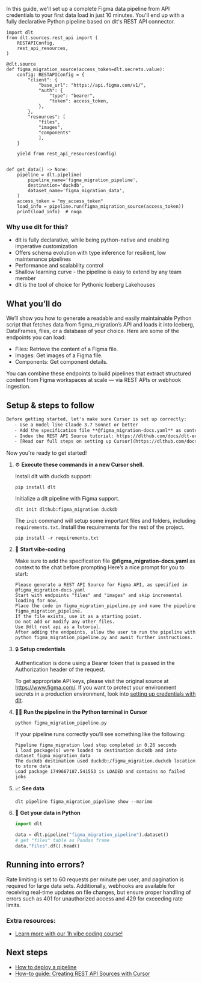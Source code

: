 In this guide, we'll set up a complete Figma data pipeline from API credentials to your first data load in just 10 minutes. You'll end up with a fully declarative Python pipeline based on dlt's REST API connector.

```python-outcome
import dlt
from dlt.sources.rest_api import (
    RESTAPIConfig,
    rest_api_resources,
)

@dlt.source
def figma_migration_source(access_token=dlt.secrets.value):
    config: RESTAPIConfig = {
        "client": {
            "base_url": "https://api.figma.com/v1/",
            "auth": {
                "type": "bearer",
                "token": access_token,
            },
        },
        "resources": [
            "files",
            "images",
            "components"
            ],
    }

    yield from rest_api_resources(config)


def get_data() -> None:
    pipeline = dlt.pipeline(
        pipeline_name='figma_migration_pipeline',
        destination='duckdb',
        dataset_name='figma_migration_data', 
    )
    access_token = "my_access_token"
    load_info = pipeline.run(figma_migration_source(access_token))
    print(load_info)  # noqa
```

### Why use dlt for this?

- dlt is fully declarative, while being python-native and enabling imperative customization
- Offers schema evolution with type inference for resilient, low maintenance pipelines
- Performance and scalability control
- Shallow learning curve - the pipeline is easy to extend by any team member
- dlt is the tool of choice for Pythonic Iceberg Lakehouses

## What you’ll do

We’ll show you how to generate a readable and easily maintainable Python script that fetches data from figma_migration’s API and loads it into Iceberg, DataFrames, files, or a database of your choice. Here are some of the endpoints you can load:

- Files: Retrieve the content of a Figma file.
- Images: Get images of a Figma file.
- Components: Get component details.

You can combine these endpoints to build pipelines that extract structured content from Figma workspaces at scale — via REST APIs or webhook ingestion.

## Setup & steps to follow

```default
Before getting started, let's make sure Cursor is set up correctly:
   - Use a model like Claude 3.7 Sonnet or better
   - Add the specification file **@figma_migration-docs.yaml** as context
   - Index the REST API Source tutorial: https://dlthub.com/docs/dlt-ecosystem/verified-sources/rest_api/ and add it to context as **@dlt rest api**
   - [Read our full steps on setting up Cursor](https://dlthub.com/docs/dlt-ecosystem/llm-tooling/cursor-restapi#23-configuring-cursor-with-documentation)
```

Now you're ready to get started! 

1. ⚙️ **Execute these commands in a new Cursor shell.**
    
    Install dlt with duckdb support:
    ```shell
    pip install dlt
    ```

    Initialize a dlt pipeline with Figma support.
    ```shell
    dlt init dlthub:figma_migration duckdb
    ```

    The `init` command will setup some important files and folders, including `requirements.txt`. Install the requirements for the rest of the project.
    ```shell
    pip install -r requirements.txt
    ```
    
2. 🤠 **Start vibe-coding**
    
    Make sure to add the specification file **@figma_migration-docs.yaml** as context to the chat before prompting
    Here’s a nice prompt for you to start: 
    
    ```prompt
    Please generate a REST API Source for Figma API, as specified in @figma_migration-docs.yaml 
    Start with endpoints "files" and "images" and skip incremental loading for now. 
    Place the code in figma_migration_pipeline.py and name the pipeline figma_migration_pipeline. 
    If the file exists, use it as a starting point. 
    Do not add or modify any other files. 
    Use @dlt rest api as a tutorial. 
    After adding the endpoints, allow the user to run the pipeline with python figma_migration_pipeline.py and await further instructions.
    ```

    
3. 🔒 **Setup credentials** 
    
    Authentication is done using a Bearer token that is passed in the Authorization header of the request.
    
    To get appropriate API keys, please visit the original source at https://www.figma.com/.
    If you want to protect your environment secrets in a production environment, look into [setting up credentials with dlt](https://dlthub.com/docs/walkthroughs/add_credentials).
    
4. 🏃‍♀️ **Run the pipeline in the Python terminal in Cursor**
    
    ```shell
    python figma_migration_pipeline.py
    ```
    
    If your pipeline runs correctly you’ll see something like the following:
    
    ```shell
    Pipeline figma_migration load step completed in 0.26 seconds
    1 load package(s) were loaded to destination duckdb and into dataset figma_migration_data
    The duckdb destination used duckdb:/figma_migration.duckdb location to store data
    Load package 1749667187.541553 is LOADED and contains no failed jobs
    ```
    
5. 📈 **See data**
    
    ```shell
    dlt pipeline figma_migration_pipeline show --marimo
    ```
    
6. 🐍 **Get your data in Python**
    
    ```python
    import dlt

   data = dlt.pipeline("figma_migration_pipeline").dataset()
   # get "files" table as Pandas frame
   data."files".df().head()
    ```

## Running into errors?

Rate limiting is set to 60 requests per minute per user, and pagination is required for large data sets. Additionally, webhooks are available for receiving real-time updates on file changes, but ensure proper handling of errors such as 401 for unauthorized access and 429 for exceeding rate limits.

### Extra resources:

- [Learn more with our 1h vibe coding course!](https://www.youtube.com/watch?v=GGid70rnJuM)

## Next steps

- [How to deploy a pipeline](https://dlthub.com/docs/walkthroughs/deploy-a-pipeline)
- [How-to guide: Creating REST API Sources with Cursor](https://dlthub.com/docs/dlt-ecosystem/llm-tooling/cursor-restapi)